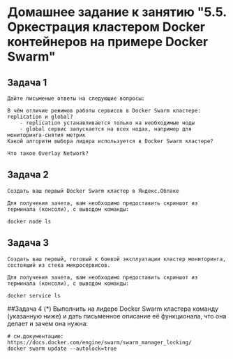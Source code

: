 # Домашнее задание к занятию "5.5. Оркестрация кластером Docker контейнеров на примере Docker Swarm"

## Задача 1
	Дайте письменые ответы на следующие вопросы:

	В чём отличие режимов работы сервисов в Docker Swarm кластере: replication и global?
		- replication устанавливается только на необходимые ноды
		- global сервис запускается на всех нодах, например для мониторинга-снятия метрик
	Какой алгоритм выбора лидера используется в Docker Swarm кластере?	
	
	Что такое Overlay Network?

## Задача 2
	Создать ваш первый Docker Swarm кластер в Яндекс.Облаке

	Для получения зачета, вам необходимо предоставить скриншот из терминала (консоли), с выводом команды:

	docker node ls
## Задача 3
	Создать ваш первый, готовый к боевой эксплуатации кластер мониторинга, состоящий из стека микросервисов.

	Для получения зачета, вам необходимо предоставить скриншот из терминала (консоли), с выводом команды:

	docker service ls
##Задача 4 (*)
	Выполнить на лидере Docker Swarm кластера команду (указанную ниже) и дать письменное описание её функционала, что она делает и зачем она нужна:

	# см.документацию: https://docs.docker.com/engine/swarm/swarm_manager_locking/
	docker swarm update --autolock=true